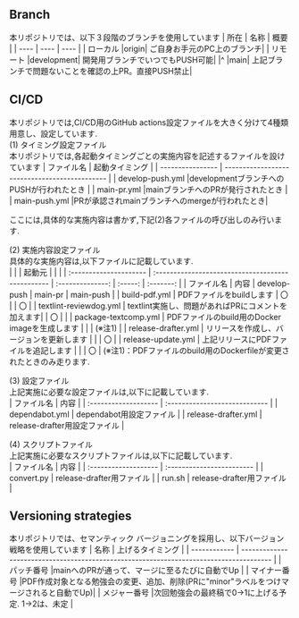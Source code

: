 ## Branch
本リポジトリでは、以下３段階のブランチを使用しています
| 所在 | 名称 | 概要 |
| ---- | ---- | ---- |
| ローカル |origin| ご自身お手元のPC上のブランチ|
| リモート |development| 開発用ブランチでいつでもPUSH可能|
|^         |main| 上記ブランチで問題ないことを確認の上PR。直接PUSH禁止|

## CI/CD
本リポジトリでは,CI/CD用のGitHub actions設定ファイルを大きく分けて4種類用意し、設定しています.  
(1) タイミング設定ファイル  
本リポジトリでは,各起動タイミングごとの実施内容を記述するファイルを設けています
| ファイル名       | 起動タイミング                                |
| ---------------- | --------------------------------------------- | 
| develop-push.yml |developmentブランチへのPUSHが行われたとき      |
| main-pr.yml      |mainブランチへのPRが発行されたとき             |
| main-push.yml    |PRが承認されmainブランチへのmergeが行われたとき|

ここには,具体的な実施内容は書かず,下記(2)各ファイルの呼び出しのみ行います.  

(2) 実施内容設定ファイル  
具体的な実施内容は,以下ファイルに記載しています.  
|                        |                                                   | 起動元           |         |           |
| :--------------------- | :------------------------------------------------ | :--------------: | :-----: | :-------: |
| ファイル名             | 内容                                              | develop-<br>push | main-pr | main-push | 
| build-pdf.yml          | PDFファイルをbuildします                          |  〇              |         | 〇        |
| textlint-reviewdog.yml | textlint実施し、問題があればPRにコメントを加えます|                  |  〇     |           |
| package-textcomp.yml   | PDFファイルのbuild用のDocker imageを生成します    |                  |         | (※注1)    |
| release-drafter.yml    | リリースを作成し、バージョンを更新します          |                  |         | 〇        |
| release-update.yml     | 上記リリースにPDFファイルを追記します             |                  |         | 〇        |
(※注1)：PDFファイルのbuild用のDockerfileが変更されたときのみ走ります.  

(3) 設定ファイル  
上記実施に必要な設定ファイルは,以下に記載しています.  
| ファイル名           | 内容                          | 
| :------------------- | :---------------------------- |
| dependabot.yml       | dependabot用設定ファイル      |
| release-drafter.yml  | release-drafter用設定ファイル |

(4) スクリプトファイル  
上記実施に必要なスクリプトファイルは,以下に記載しています.  
| ファイル名           | 内容                      | 
| :------------------- | :------------------------ |
| convert.py           | release-drafter用ファイル |
| run.sh               | release-drafter用ファイル |

## Versioning strategies
本リポジトリでは、セマンティック バージョニングを採用し、以下バージョン戦略を使用しています
| 名称         | 上げるタイミング                                                                       |
| ------------ | -------------------------------------------------------------------------------------- |
| パッチ番号   |mainへのPRが通って、マージに至るたびに自動でUp                                          |
| マイナー番号 |PDF作成対象となる勉強会の変更、追加、削除(PRに"minor"ラベルをつけマージされると自動でUp)|
| メジャー番号 |次回勉強会の最終稿で0→1に上げる予定. 1→2は、未定                                        |
